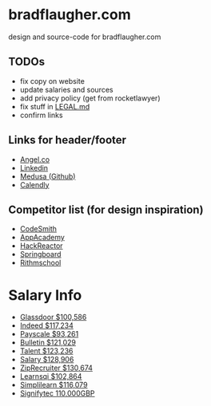 # bradflaugher.com
design and source-code for bradflaugher.com

## TODOs

* fix copy on website
* update salaries and sources
* add privacy policy (get from rocketlawyer)
* fix stuff in [LEGAL.md](./LEGAL.md)
* confirm links


## Links for header/footer

* [Angel.co](https://angel.co/s/esposito-flaugher/5zTWA)
* [Linkedin](https://www.linkedin.com/in/bradflaugher/)
* [Medusa (Github)](https://github.com/predbrad/medusa)
* [Calendly](https://calendly.com/bradjf)


## Competitor list (for design inspiration) 
* [CodeSmith](https://www.codesmith.io/)
* [AppAcademy](https://www.appacademy.io/)
* [HackReactor](https://www.hackreactor.com/)
* [Springboard](https://www.springboard.com/)
* [Rithmschool](https://www.rithmschool.com/tuition)

# Salary Info 

* [Glassdoor	$100,586](https://www.glassdoor.com/Salaries/data-engineer-salary-SRCH_KO0,13.htm)
* [Indeed	$117,234](https://www.indeed.com/career/data-engineer/salaries)
* [Payscale	$93,261](https://www.payscale.com/research/US/Job=Data_Engineer/Salary)
* [Bulletin	$121,029](https://builtin.com/salaries/data-analytics/data-engineer)
* [Talent	$123,236](https://www.talent.com/salary?job=data+engineer)
* [Salary	$128,906](https://www.salary.com/research/salary/listing/data-engineer-salary)
* [ZipRecruiter	$130,674](https://www.ziprecruiter.com/Salaries/BIG-DATA-Engineer-Salary)
* [Learnsqi	 $102,864](https://learnsql.com/blog/data-engineer-salary-2020/)
* [Simplilearn	$116,079](https://www.simplilearn.com/big-data-engineer-salary-article)
* [Signifytec	110,000GBP](https://www.signifytechnology.com/blog/2019/11/what-is-the-average-data-engineer-salary-in-london)


